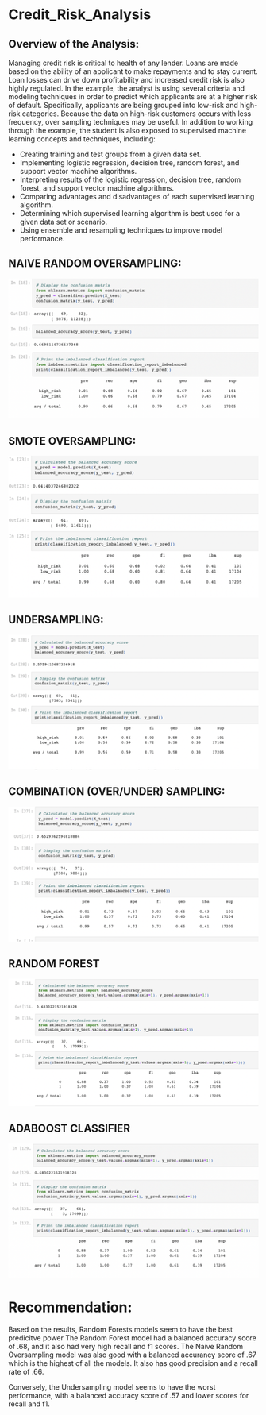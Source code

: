 # Credit_Risk_Analysis

## Overview of the Analysis:

Managing credit risk is critical to health of any lender. Loans are made based on the ability of an applicant to make repayments and to stay current. Loan losses can drive down profitability and increased credit risk is also highly regulated. 
In the example, the analyst is using several criteria and modeling techniques in order to predict which applicants are at a higher risk of default. Specifically, applicants are being grouped into low-risk and high-risk categories. Because the data on high-risk customers occurs with less frequency, over sampling techniques may be useful. 
In addition to working through the example, the student is also exposed to supervised machine learning concepts and techniques, including:
-	Creating training and test groups from a given data set.
-	Implementing logistic regression, decision tree, random forest, and support vector machine algorithms.
-	Interpreting results of the logistic regression, decision tree, random forest, and support vector machine algorithms.
-	Comparing advantages and disadvantages of each supervised learning algorithm.
-	Determining which supervised learning algorithm is best used for a given data set or scenario.
-	Using ensemble and resampling techniques to improve model performance.

## NAIVE RANDOM OVERSAMPLING:
![](https://github.com/vjtrom/Credit_Risk_Analysis/blob/main/images/Naive.png)

## SMOTE OVERSAMPLING:
![](https://github.com/vjtrom/Credit_Risk_Analysis/blob/main/images/SMOTE.png)

## UNDERSAMPLING:
![](https://github.com/vjtrom/Credit_Risk_Analysis/blob/main/images/Undersampling.png)

## COMBINATION (OVER/UNDER) SAMPLING:
![](https://github.com/vjtrom/Credit_Risk_Analysis/blob/main/images/Combination.png)

## RANDOM FOREST
![](https://github.com/vjtrom/Credit_Risk_Analysis/blob/main/images/Random%20Forest.png)

## ADABOOST CLASSIFIER
![](https://github.com/vjtrom/Credit_Risk_Analysis/blob/main/images/AdaptBoost.png)

# Recommendation:

Based on the results, Random Forests models seem to have the best predicitve power The Random Forest model had a balanced accuracy score of .68, and it also had very high recall and f1 scores. The Naive Random Oversampling model was also good with a balanced accurancy score of .67 which is the highest of all the models. It also has good precision and a recall rate of .66.

Conversely, the Undersampling model seems to have the worst performance, with a balanced accuracy score of .57 and lower scores for recall and f1. 
